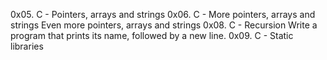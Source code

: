 0x05. C - Pointers, arrays and strings
0x06. C - More pointers, arrays and strings
Even more pointers, arrays and strings
0x08. C - Recursion
Write a program that prints its name, followed by a new line.
0x09. C - Static libraries
